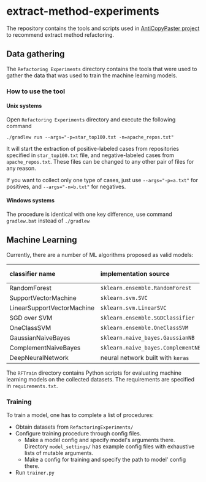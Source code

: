 # extract-method-experiments

The repository contains the tools and scripts used in [AntiCopyPaster project](https://github.com/JetBrains-Research/anti-copy-paster) to recommend extract method refactoring.

## Data gathering

The `Refactoring Experiments` directory contains the tools that were used to gather the data that was used to train the machine learning models.

### How to use the tool
#### Unix systems

Open `Refactoring Experiments` directory and execute the following command

```
./gradlew run --args="-p=star_top100.txt -n=apache_repos.txt" 
```
It will start the extraction of positive-labeled cases from repositories specified in `star_top100.txt` file, and negative-labeled cases from `apache_repos.txt`. These files can be changed to any other pair of files for any reason.

If you want to collect only one type of cases, just use `--args="-p=a.txt"` for positives, and `--args="-n=b.txt"` for negatives. 

#### Windows systems

The procedure is identical with one key difference, use command `gradlew.bat` instead of `./gradlew`


## Machine Learning

Currently, there are a number of ML algorithms proposed as valid models:

| classifier name    | implementation source | shortcut name  |
|:-------------|:-------------| :-----:|
| RandomForest  | `sklearn.ensemble.RandomForest` | RF |
| SupportVectorMachine      | `sklearn.svm.SVC`      | SVC |
| LinearSupportVectorMachine | `sklearn.svm.LinearSVC`   | LSVC |
| SGD over SVM  | `sklearn.ensemble.SGDClassifier` | SGD |
| OneClassSVM  | `sklearn.ensemble.OneClassSVM` | OCC |
| GaussianNaiveBayes  | `sklearn.naive_bayes.GaussianNB`   | GNB |
| ComplementNaiveBayes | `sklearn.naive_bayes.ComplementNB`   |CNB  |
| DeepNeuralNetwork  | neural network built with `keras` | DNN |

The `RFTrain` directory contains Python scripts for evaluating machine learning models on the collected datasets. 
The requirements are specified in `requirements.txt`.

### Training

To train a model, one has to complete a list of procedures:
- Obtain datasets from `RefactoringExperiments/`
- Configure training procedure through config files.
    - Make a model config and specify model's arguments there. 
    Directory `model_settings/` has example config files with exhaustive lists of mutable arguments.
    - Make a config for training and specify the path to model' config there.
- Run `trainer.py`